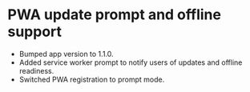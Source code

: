 # PWA update prompt and offline support

- Bumped app version to 1.1.0.
- Added service worker prompt to notify users of updates and offline readiness.
- Switched PWA registration to prompt mode.
